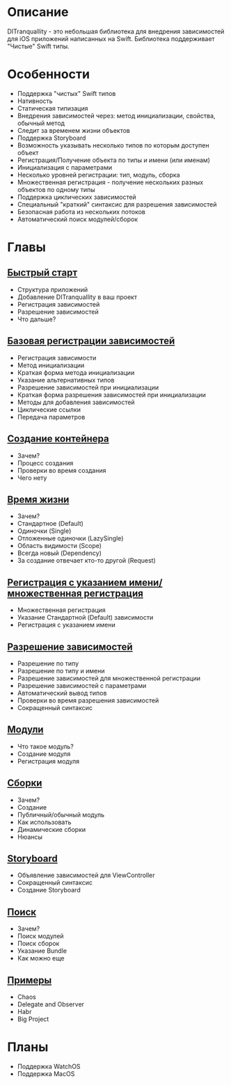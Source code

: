 # Описание
DITranquallity - это небольшая библиотека для внедрения зависимостей для iOS приложений написанных на Swift. Библиотека поддерживает "Чистые" Swift типы.

# Особенности
* Поддержка "чистых" Swift типов
* Нативность
* Статическая типизация
* Внедрения зависимостей через: метод инициализации, свойства, обычный метод
* Следит за временем жизни объектов
* Поддержка Storyboard
* Возможность указывать несколько типов по которым доступен объект
* Регистрация/Получение объекта по типы и имени (или именам)
* Инициализация с параметрами
* Несколько уровней регистрации: тип, модуль, сборка
* Множественная регистрация - получение нескольких разных объектов по одному типы
* Поддержка циклических зависимостей
* Специальный "краткий" синтаксис для разрешения зависимостей
* Безопасная работа из нескольких потоков
* Автоматический поиск модулей/сборок

# Главы

## [Быстрый старт](quick_start.md)
* Структура приложений
* Добавление DITranquallity в ваш проект
* Регистрация зависимостей
* Разрешение зависимостей
* Что дальше?

## [Базовая регистрации зависимостей](registration.md)
* Регистрация зависимости
* Метод инициализации
* Краткая форма метода инициализации
* Указание альтернативных типов
* Разрешение зависимостей при инициализации
* Краткая форма разрешения зависимостей при инициализации
* Методы для добавления зависимостей
* Циклические ссылки
* Передача параметров

## [Создание контейнера](build.md)
* Зачем?
* Процесс создания
* Проверки во время создания
* Чего нету

## [Время жизни](timelife.md)
* Зачем?
* Стандартное (Default)
* Одиночки (Single)
* Отложенные одиночки (LazySingle)
* Область видимости (Scope)
* Всегда новый (Dependency)
* За создание отвечает кто-то другой (Request)

## [Регистрация с указанием имени/множественная регистрация](multi_name_registration.md)
* Множественная регистрация
* Указание Стандартной (Default) зависимости
* Регистрация с указанием имени

## [Разрешение зависимостей](resolve.md)
* Разрешение по типу
* Разрешение по типу и имени
* Разрешение зависимостей для множественной регистрации
* Разрешение зависимостей с параметрами
* Автоматический вывод типов
* Проверки во время разрешения зависимостей
* Сокращенный синтаксис

## [Модули](module.md)
* Что такое модуль?
* Создание модуля
* Регистрация модуля

## [Сборки](assembly.md)
* Зачем?
* Создание
* Публичный/обычный модуль
* Как использовать
* Динамические сборки
* Нюансы

## [Storyboard](storyboard.md)
* Объявление зависимостей для ViewController
* Сокращенный синтаксис
* Создание Storyboard

## [Поиск](scan.md)
* Зачем?
* Поиск модулей
* Поиск сборок
* Указание Bundle
* Как можно еще

## [Примеры](sample.md)
* Chaos
* Delegate and Observer
* Habr
* Big Project

# Планы
* Поддержка WatchOS
* Поддержка MacOS


